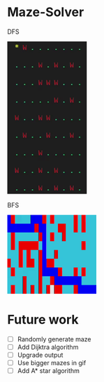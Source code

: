 # Maze-Solver
DFS

![](Media/DFS.gif)

BFS

![](Media/BFS.gif)

# Future work # 
- [ ] Randomly generate maze
- [ ] Add Dijktra algorithm
- [ ] Upgrade output 
- [ ] Use bigger mazes in gif
- [ ] Add A* star algorithm
